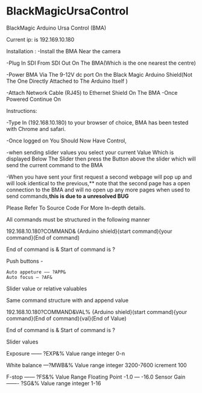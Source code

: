 # BlackMagicUrsaControl
BlackMagic Arduino Ursa Control (BMA)

Current ip: is 192.169.10.180

Installation :
-Install the BMA Near the camera

-Plug In SDI From SDI Out On The BMA(Which is the one nearest the centre)

-Power BMA Via The 9-12V dc port On the Black Magic Arduino Shield(Not The One Directly Attached to The Arduino Itself )

-Attach Network Cable (RJ45) to Ethernet Shield On The BMA
-Once Powered Continue On


Instructions:


-Type In (192.168.10.180) to your browser of choice, BMA has been tested with Chrome and safari.

-Once logged on You Should Now Have Control,

-when sending slider values you select your current Value Which is displayed Below The Slider then press the Button above the slider which will send the current command to the BMA

-When you have sent your first request a second webpage will pop up and will look identical to the previous,** note that the second page has a open connection to the BMA and will no open up any more pages when used to send commands,**this is due to a unresolved BUG**
 
Please Refer To Source Code For More In-depth details.

All commands must be structured in the following manner 
                         
192.168.10.180?COMMAND&
{Arduino shield}(start command){your command}(End of command)

End of command is &
Start of command is ?

Push buttons -

	Auto appeture —— ?APP&
	Auto focus — ?AF&

Slider value or relative valuables

Same command structure with and append value 


192.168.10.180?COMMAND&VAL%
{Arduino shield}(start command){your command}(End of command){val}(End of Value)

End of command is &
Start of command is ?

Slider values 


Exposure —— ?EXP&%
Value range integer 0-n

White balance —?MWB&%
Value range integer 3200-7600
icrement 100

F-stop —— ?FS&%
Value Range Floating Point -1.0 — -16.0
Sensor Gain ——- ?SG&%
Value range integer 1-16

	




